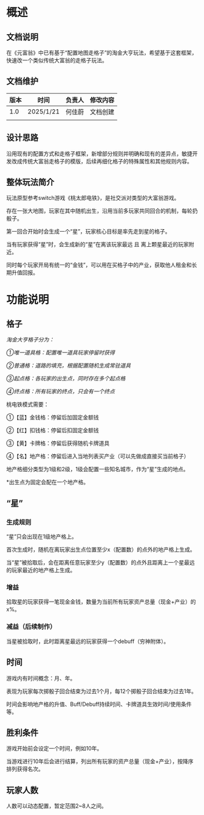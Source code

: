 # 概述
## 文档说明
在《元富翁》中已有基于“配置地图走格子”的淘金大亨玩法，希望基于这套框架，快速改一个类似传统大富翁的走格子玩法。

## 文档维护
| 版本 | 时间 | 负责人 | 修改内容 |
| --- | --- | --- | --- |
| 1.0 | 2025/1/21 | 何佳蔚 | 文档创建 |
|  |  |  |  |


## 设计思路
沿用现有的配置方式和走格子框架，新增部分规则并明确和现有的差异点，敏捷开发改成传统大富翁走格子的模版，后续再细化格子的特殊属性和其他规则内容。

## 整体玩法简介
玩法原型参考switch游戏《桃太郎电铁》，是社交派对类型的大富翁游戏。

存在一张大地图，玩家在其中随机出生，沿用当前多玩家共同回合的机制，每轮扔骰子。

第一回合开始时会生成一个“星”，玩家核心目标是率先走到星的格子。

当有玩家获得“星”时，会生成新的“星”在离该玩家最远 且 离上颗星最近的玩家附近。

同时每个玩家开局有统一的“金钱”，可以用在买格子中的产业，获取他人租金和长期升值回报。

# 功能说明
## 格子
_淘金大亨格子分为：_

_①唯一道具格：配置唯一道具玩家停留时获得_

_②普通格：道路的填充，根据配置随机生成常驻道具_

_③起点格：各玩家的出生点，同时存在多个起点格_

_④终点格：所有玩家的终点，只会有一个终点_

桃电铁模式需要：

①【蓝】金钱格：停留后加固定金额钱

②【红】扣钱格：停留后扣固定金额钱

③【黄】卡牌格：停留后获得随机卡牌道具

④【名】地产格：停留后进入当地列表买产业（可以先做成直接买当前格子）

地产格细分类型为1级和2级，1级会配置一些知名城市，作为“星”生成的地点。

*出生点为固定会配在一个地产格。

## “星”
### 生成规则
“星”只会出现在1级地产格上。

首次生成时，随机在离玩家出生点位置至少x（配置数）的点外的地产格上生成。

当“星”被拾取后，会在距离任意玩家至少y（配置数）的点外且距离上一个星最远的玩家最近的地产格上生成。

### 增益
拾取星的玩家获得一笔现金金钱，数量为当前所有玩家资产总量（现金+产业）的x%。

### 减益（后续制作）
当星被拾取时，此时距离星最远的玩家获得一个debuff（穷神附体）。

## 时间
游戏内有时间概念：月、年。

表现为玩家每次掷骰子回合结束为过去1个月，每12个掷骰子回合结束为过去1年。

时间会影响地产格的升值、Buff/Debuff持续时间、卡牌道具生效时间/使用条件等。

## 胜利条件
游戏开始前会设定一个时间，例如10年。

当游戏进行10年后会进行结算，列出所有玩家的资产总量（现金+产业），按降序排列获得名次。

## 玩家人数
人数可以动态配置，暂定范围2~8人之间。



